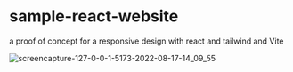 # sample-react-website
a proof of concept for a responsive design with react and tailwind and Vite

![screencapture-127-0-0-1-5173-2022-08-17-14_09_55](https://user-images.githubusercontent.com/79002016/185115109-d0cb9006-b837-481b-a029-8a50440abd80.png)

